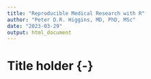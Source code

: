 ```yaml
---
title: "Reproducible Medical Research with R"
author: "Peter D.R. Higgins, MD, PhD, MSc"
date: "2023-03-29"
output: html_document
---
```

# Title holder {-}
